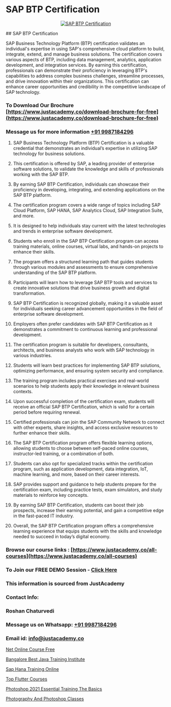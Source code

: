# SAP BTP Certification

<p align="center">
  <a href="https://justacademy.co/course-detail/sap-abap-on-hana-training">
    <img src="https://justacademy.co/storage2/course_image/1708336814_course_image.png" alt="SAP BTP Certification">
  </a>
</p>
## SAP BTP Certification

SAP Business Technology Platform (BTP) certification validates an individual's expertise in using SAP's comprehensive cloud platform to build, integrate, extend, and manage business solutions. The certification covers various aspects of BTP, including data management, analytics, application development, and integration services. By earning this certification, professionals can demonstrate their proficiency in leveraging BTP's capabilities to address complex business challenges, streamline processes, and drive innovation within their organizations. This certification can enhance career opportunities and credibility in the competitive landscape of SAP technology.
### To Download Our Brochure [https://www.justacademy.co/download-brochure-for-free](https://www.justacademy.co/download-brochure-for-free)
### Message us for more information [+91 9987184296](https://api.whatsapp.com/send?phone=919987184296)
1) SAP Business Technology Platform (BTP) Certification is a valuable credential that demonstrates an individual’s expertise in utilizing SAP technology for business solutions.

2) This certification is offered by SAP, a leading provider of enterprise software solutions, to validate the knowledge and skills of professionals working with the SAP BTP.

3) By earning SAP BTP Certification, individuals can showcase their proficiency in developing, integrating, and extending applications on the SAP BTP platform.

4) The certification program covers a wide range of topics including SAP Cloud Platform, SAP HANA, SAP Analytics Cloud, SAP Integration Suite, and more.

5) It is designed to help individuals stay current with the latest technologies and trends in enterprise software development.

6) Students who enroll in the SAP BTP Certification program can access training materials, online courses, virtual labs, and hands-on projects to enhance their skills.

7) The program offers a structured learning path that guides students through various modules and assessments to ensure comprehensive understanding of the SAP BTP platform.

8) Participants will learn how to leverage SAP BTP tools and services to create innovative solutions that drive business growth and digital transformation.

9) SAP BTP Certification is recognized globally, making it a valuable asset for individuals seeking career advancement opportunities in the field of enterprise software development.

10) Employers often prefer candidates with SAP BTP Certification as it demonstrates a commitment to continuous learning and professional development.

11) The certification program is suitable for developers, consultants, architects, and business analysts who work with SAP technology in various industries.

12) Students will learn best practices for implementing SAP BTP solutions, optimizing performance, and ensuring system security and compliance.

13) The training program includes practical exercises and real-world scenarios to help students apply their knowledge in relevant business contexts.

14) Upon successful completion of the certification exam, students will receive an official SAP BTP Certification, which is valid for a certain period before requiring renewal.

15) Certified professionals can join the SAP Community Network to connect with other experts, share insights, and access exclusive resources to further enhance their skills.

16) The SAP BTP Certification program offers flexible learning options, allowing students to choose between self-paced online courses, instructor-led training, or a combination of both.

17) Students can also opt for specialized tracks within the certification program, such as application development, data integration, IoT, machine learning, and more, based on their career interests.

18) SAP provides support and guidance to help students prepare for the certification exam, including practice tests, exam simulators, and study materials to reinforce key concepts.

19) By earning SAP BTP Certification, students can boost their job prospects, increase their earning potential, and gain a competitive edge in the fast-paced IT industry.

20) Overall, the SAP BTP Certification program offers a comprehensive learning experience that equips students with the skills and knowledge needed to succeed in today’s digital economy.

### Browse our course links : [https://www.justacademy.co/all-courses](https://www.justacademy.co/all-courses) 
### To Join our FREE DEMO Session - [Click Here](https://www.justacademy.co/register-for-course-demo)


### This information is sourced from JustAcademy
### Contact Info:
### Roshan Chaturvedi
### Message us on Whatsapp: [+91 9987184296](https://api.whatsapp.com/send?phone=919987184296)
### Email id: [info@justacademy.co](mailto:info@justacademy.co)
                
[Net Online Course Free](https://www.linkedin.com/pulse/net-online-course-free-justacademy-beangaluru-umh7c?trackingId=ZtocxWFvwyHKbvAhoNARgg%3D%3D&lipi=urn%3Ali%3Apage%3Ad_flagship3_company_admin%3BV%2FJdwEmZTiK5hNIeM20IVA%3D%3D)

[Bangalore Best Java Training Institute](https://www.linkedin.com/pulse/bangalore-best-java-training-institute-b2mze?trackingId=2aPuKJCWBNrzmIg%2BJUYQlA%3D%3D&lipi=urn%3Ali%3Apage%3Ad_flagship3_company_admin%3Buc3eZLF6QYysxJ31cjrhRA%3D%3D)

[Sap Hana Training Online](https://medium.com/@surajvaishnav5015/sap-hana-training-online-0eabb2ce1188)

[Top Flutter Courses](https://medium.com/@akanshapatil/top-flutter-courses-22ca3ff4bc2c)

[Photoshop 2021 Essential Training The Basics](https://justacademyin.github.io/justacademy/photoshop-2021-essential-training-the-basics)

[Photography And Photoshop Classes](https://justacademyin.github.io/justacademy/photography-and-photoshop-classes)

